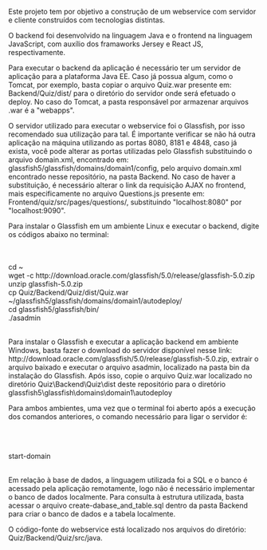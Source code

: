 <p>Este projeto tem por objetivo a construção de um webservice com servidor e cliente construídos com tecnologias distintas.</p>


<p>O backend foi desenvolvido na linguagem Java e o frontend na linguagem JavaScript, com auxílio dos framaworks Jersey e React JS, respectivamente.</p>

<p>Para executar o backend da aplicação é necessário ter um servidor de aplicação para a plataforma Java EE. Caso já possua algum, como o Tomcat, por exemplo, basta copiar o arquivo Quiz.war presente em: Backend/Quiz/dist/ para o diretório do servidor onde será efetuado o deploy. No caso do Tomcat, a pasta responsável por armazenar arquivos .war é a "webapps".</p>

<p>O servidor utilizado para executar o webservice foi o Glassfish, por isso recomendado sua utilização para tal. É importante verificar se não há outra aplicação na máquina utilizando as portas 8080, 8181 e 4848, caso já exista, você pode alterar as portas utilizadas pelo Glassfish substituindo o arquivo domain.xml, encontrado em: glassfish5/glassfish/domains/domain1/config, pelo arquivo domain.xml encontrado nesse repositório, na pasta Backend. No caso de haver a substituição, é necessário alterar o link da requisição AJAX no frontend, mais especificamente no arquivo Questions.js presente em: Frontend/quiz/src/pages/questions/, substituindo "localhost:8080" por "localhost:9090".</p>


<p>Para instalar o Glassfish em um ambiente Linux e executar o backend, digite os códigos abaixo no terminal:</p>
<br /><br />
cd ~ <br />
wget -c http://download.oracle.com/glassfish/5.0/release/glassfish-5.0.zip <br />
unzip glassfish-5.0.zip <br />
cp Quiz/Backend/Quiz/dist/Quiz.war ~/glassfish5/glassfish/domains/domain1/autodeploy/ <br />
cd glassfish5/glassfish/bin/ <br />
./asadmin <br /><br />


<p>Para instalar o Glassfish e executar a aplicação backend em ambiente Windows, basta fazer o download do servidor disponível nesse link: http://download.oracle.com/glassfish/5.0/release/glassfish-5.0.zip, extrair o arquivo baixado e executar o arquivo asadmin, localizado na pasta bin da instalação do Glassfish. Após isso, copie o arquivo Quiz.war localizado no diretório Quiz\Backend\Quiz\dist deste repositório para o diretório glassfish5\glassfish\domains\domain1\autodeploy</p>

<p>Para ambos ambientes, uma vez que o terminal foi aberto após a execução dos comandos anteriores, o comando necessário para ligar o servidor é:</p> <br /><br />

start-domain
<br /><br />

<p>Em relação à base de dados, a linguagem utilizada foi a SQL e o banco é acessado pela aplicação remotamente, logo não é necessário implementar o banco de dados localmente. Para consulta à estrutura utilizada, basta acessar o arquivo create-dabase_and_table.sql dentro da pasta Backend para criar o banco de dados e a tabela localmente.</p>

<p>O código-fonte do webservice está localizado nos arquivos do diretório: Quiz/Backend/Quiz/src/java.</p>
